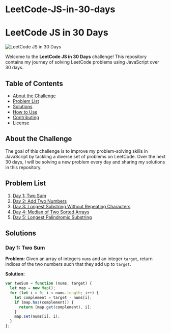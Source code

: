 # LeetCode-JS-in-30-days

# LeetCode JS in 30 Days

![LeetCode JS in 30 Days](https://img.shields.io/badge/LeetCode-JS--in--30--Days-blue)

Welcome to the **LeetCode JS in 30 Days** challenge! This repository contains my journey of solving LeetCode problems using JavaScript over 30 days.

## Table of Contents

- [About the Challenge](#about-the-challenge)
- [Problem List](#problem-list)
- [Solutions](#solutions)
- [How to Use](#how-to-use)
- [Contributing](#contributing)
- [License](#license)

## About the Challenge

The goal of this challenge is to improve my problem-solving skills in JavaScript by tackling a diverse set of problems on LeetCode. Over the next 30 days, I will be solving a new problem every day and sharing my solutions in this repository.

## Problem List

1. [Day 1: Two Sum](#day-1-two-sum)
2. [Day 2: Add Two Numbers](#day-2-add-two-numbers)
3. [Day 3: Longest Substring Without Repeating Characters](#day-3-longest-substring-without-repeating-characters)
4. [Day 4: Median of Two Sorted Arrays](#day-4-median-of-two-sorted-arrays)
5. [Day 5: Longest Palindromic Substring](#day-5-longest-palindromic-substring)
<!-- Add more days as needed -->

## Solutions

### Day 1: Two Sum

**Problem:** Given an array of integers `nums` and an integer `target`, return indices of the two numbers such that they add up to `target`.

**Solution:**

```javascript
var twoSum = function (nums, target) {
  let map = new Map();
  for (let i = 0; i < nums.length; i++) {
    let complement = target - nums[i];
    if (map.has(complement)) {
      return [map.get(complement), i];
    }
    map.set(nums[i], i);
  }
};
```

